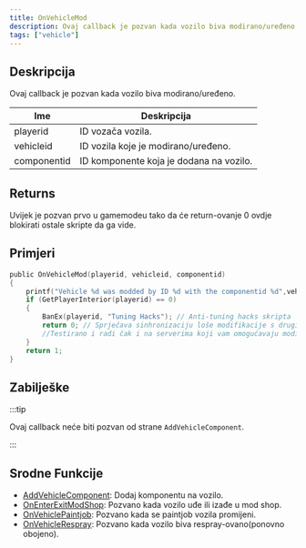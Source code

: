 ```yaml
---
title: OnVehicleMod
description: Ovaj callback je pozvan kada vozilo biva modirano/uređeno.
tags: ["vehicle"]
---
```


## Deskripcija

Ovaj callback je pozvan kada vozilo biva modirano/uređeno.

| Ime         | Deskripcija                             |
| ----------- | --------------------------------------- |
| playerid    | ID vozača vozila.                       |
| vehicleid   | ID vozila koje je modirano/uređeno.     |
| componentid | ID komponente koja je dodana na vozilo. |

## Returns

Uvijek je pozvan prvo u gamemodeu tako da će return-ovanje 0 ovdje blokirati ostale skripte da ga vide.

## Primjeri

```c
public OnVehicleMod(playerid, vehicleid, componentid)
{
    printf("Vehicle %d was modded by ID %d with the componentid %d",vehicleid, playerid,componentid);
    if (GetPlayerInterior(playerid) == 0)
    {
        BanEx(playerid, "Tuning Hacks"); // Anti-tuning hacks skripta
        return 0; // Sprječava sinhronizaciju loše modifikacije s drugim igračima
        //Testirano i radi čak i na serverima koji vam omogućavaju modifikaciju vozila sa komandama, menijima, dijalozima, itd...
    }
    return 1;
}
```

## Zabilješke

:::tip

Ovaj callback neće biti pozvan od strane `AddVehicleComponent`.

:::

## Srodne Funkcije

- [AddVehicleComponent](../functions/AddVehicleComponent.md): Dodaj komponentu na vozilo.
- [OnEnterExitModShop](OnEnterExitModShop.md): Pozvano kada vozilo uđe ili izađe u mod shop.
- [OnVehiclePaintjob](OnVehiclePaintjob.md): Pozvano kada se paintjob vozila promijeni.
- [OnVehicleRespray](OnVehicleRespray.md): Pozvano kada vozilo biva respray-ovano(ponovno obojeno).
